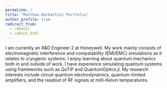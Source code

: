```yaml
---
permalink: /
title: "Matthew Barbattini Portfolio"
author_profile: true
redirect_from:
  - /about/
  - /about.html
---
```



I am currently an R&D Engineer 2 at Honeywell. My work mainly consists of electromagnetic interference and compatability (EMI/EMC) simulations as it relates to cryogenic systems. I enjoy learning about quantum mechanics both in and outside of work. I have experience simulating quantum systems using frameworks such as QuTiP and QuantumOptics.jl. My research interests include circuit quantum electrodynamics, quantum-limited amplifiers, and the readout of RF signals at milli-Kelvin temperatures.
